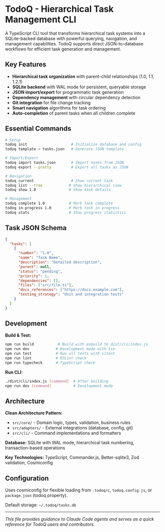 # TodoQ - Hierarchical Task Management CLI

A TypeScript CLI tool that transforms hierarchical task systems into a SQLite-backed database with powerful querying, navigation, and management capabilities. TodoQ supports direct JSON-to-database workflows for efficient task generation and management.

## Key Features

- **Hierarchical task organization** with parent-child relationships (1.0, 1.1, 1.2.1)
- **SQLite backend** with WAL mode for persistent, queryable storage  
- **JSON import/export** for programmatic task generation
- **Dependency management** with circular dependency detection
- **Git integration** for file change tracking
- **Smart navigation** algorithms for task ordering
- **Auto-completion** of parent tasks when all children complete

## Essential Commands

```bash
# Setup
todoq init                    # Initialize database and config
todoq template > tasks.json   # Generate JSON template

# Import/Export  
todoq import tasks.json       # Import tasks from JSON
todoq export --pretty         # Export all tasks as JSON

# Navigation
todoq current                 # Show current task
todoq list --tree            # Show hierarchical view
todoq show 1.0               # Show task details

# Management
todoq complete 1.0           # Mark task complete
todoq in-progress 1.0        # Mark task in progress
todoq stats                  # Show progress statistics
```

## Task JSON Schema

```json
{
  "tasks": [
    {
      "number": "1.0",
      "name": "Task Name",
      "description": "Detailed description",
      "parent": null,
      "status": "pending",
      "priority": 1,
      "dependencies": [],
      "files": ["src/file.ts"],
      "docs_references": ["https://docs.example.com"],
      "testing_strategy": "Unit and integration tests"
    }
  ]
}
```

## Development

**Build & Test:**
```bash
npm run build           # Build with esbuild to dist/cli/index.js
npm run dev            # Development mode with tsx
npm run test           # Run all tests with vitest
npm run lint           # ESLint check
npm run typecheck      # TypeScript check
```

**Run CLI:**
```bash
./dist/cli/index.js [command]  # After building
npm run dev [command]          # Development mode
```

## Architecture

**Clean Architecture Pattern:**
- `src/core/` - Domain logic, types, validation, business rules
- `src/adapters/` - External integrations (database, config, git)
- `src/cli/` - Command implementations and formatters

**Database:** SQLite with WAL mode, hierarchical task numbering, transaction-based operations

**Key Technologies:** TypeScript, Commander.js, Better-sqlite3, Zod validation, Cosmiconfig

## Configuration

Uses cosmiconfig for flexible loading from `.todoqrc`, `todoq.config.js`, or `package.json` (todoq property).

Default storage: `~/.todoq/tasks.db`

---

*This file provides guidance to Claude Code agents and serves as a quick reference for TodoQ users and contributors.*